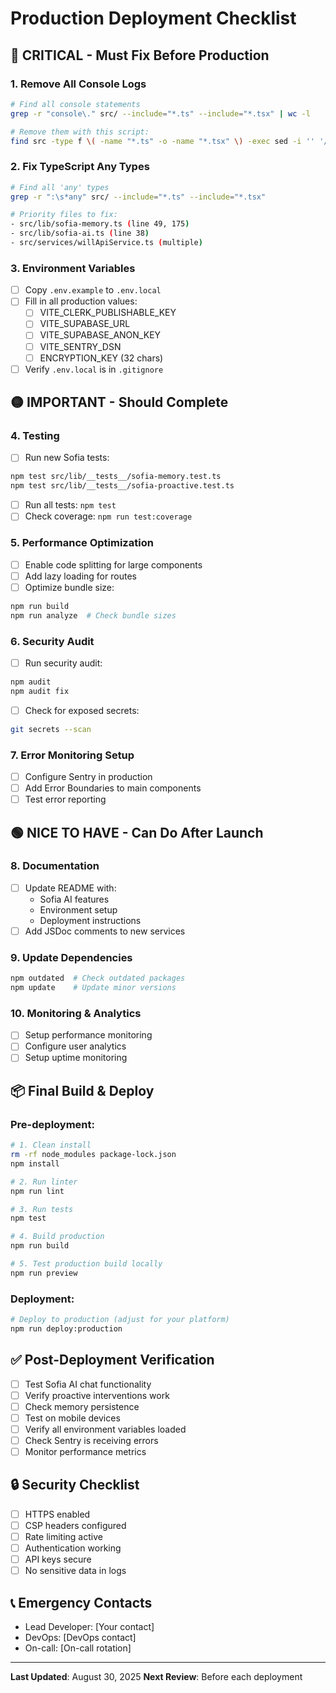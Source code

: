 # Production Deployment Checklist

## 🚨 CRITICAL - Must Fix Before Production

### 1. Remove All Console Logs
```bash
# Find all console statements
grep -r "console\." src/ --include="*.ts" --include="*.tsx" | wc -l

# Remove them with this script:
find src -type f \( -name "*.ts" -o -name "*.tsx" \) -exec sed -i '' '/console\./d' {} +
```

### 2. Fix TypeScript Any Types
```bash
# Find all 'any' types
grep -r ":\s*any" src/ --include="*.ts" --include="*.tsx"

# Priority files to fix:
- src/lib/sofia-memory.ts (line 49, 175)
- src/lib/sofia-ai.ts (line 38)
- src/services/willApiService.ts (multiple)
```

### 3. Environment Variables
- [ ] Copy `.env.example` to `.env.local`
- [ ] Fill in all production values:
  - [ ] VITE_CLERK_PUBLISHABLE_KEY
  - [ ] VITE_SUPABASE_URL
  - [ ] VITE_SUPABASE_ANON_KEY
  - [ ] VITE_SENTRY_DSN
  - [ ] ENCRYPTION_KEY (32 chars)
- [ ] Verify `.env.local` is in `.gitignore`

## 🟡 IMPORTANT - Should Complete

### 4. Testing
- [ ] Run new Sofia tests:
```bash
npm test src/lib/__tests__/sofia-memory.test.ts
npm test src/lib/__tests__/sofia-proactive.test.ts
```
- [ ] Run all tests: `npm test`
- [ ] Check coverage: `npm run test:coverage`

### 5. Performance Optimization
- [ ] Enable code splitting for large components
- [ ] Add lazy loading for routes
- [ ] Optimize bundle size:
```bash
npm run build
npm run analyze  # Check bundle sizes
```

### 6. Security Audit
- [ ] Run security audit:
```bash
npm audit
npm audit fix
```
- [ ] Check for exposed secrets:
```bash
git secrets --scan
```

### 7. Error Monitoring Setup
- [ ] Configure Sentry in production
- [ ] Add Error Boundaries to main components
- [ ] Test error reporting

## 🟢 NICE TO HAVE - Can Do After Launch

### 8. Documentation
- [ ] Update README with:
  - Sofia AI features
  - Environment setup
  - Deployment instructions
- [ ] Add JSDoc comments to new services

### 9. Update Dependencies
```bash
npm outdated  # Check outdated packages
npm update    # Update minor versions
```

### 10. Monitoring & Analytics
- [ ] Setup performance monitoring
- [ ] Configure user analytics
- [ ] Setup uptime monitoring

## 📦 Final Build & Deploy

### Pre-deployment:
```bash
# 1. Clean install
rm -rf node_modules package-lock.json
npm install

# 2. Run linter
npm run lint

# 3. Run tests
npm test

# 4. Build production
npm run build

# 5. Test production build locally
npm run preview
```

### Deployment:
```bash
# Deploy to production (adjust for your platform)
npm run deploy:production
```

## ✅ Post-Deployment Verification

- [ ] Test Sofia AI chat functionality
- [ ] Verify proactive interventions work
- [ ] Check memory persistence
- [ ] Test on mobile devices
- [ ] Verify all environment variables loaded
- [ ] Check Sentry is receiving errors
- [ ] Monitor performance metrics

## 🔒 Security Checklist

- [ ] HTTPS enabled
- [ ] CSP headers configured
- [ ] Rate limiting active
- [ ] Authentication working
- [ ] API keys secure
- [ ] No sensitive data in logs

## 📞 Emergency Contacts

- Lead Developer: [Your contact]
- DevOps: [DevOps contact]
- On-call: [On-call rotation]

---

**Last Updated**: August 30, 2025
**Next Review**: Before each deployment
